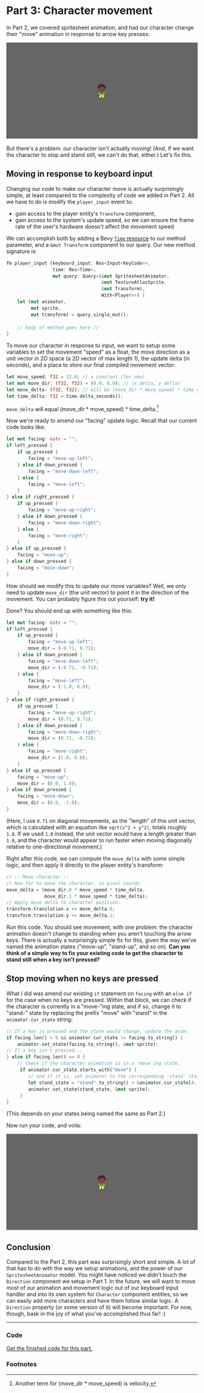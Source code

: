 # Part 3: Character movement

In Part 2, we covered spritesheet animation, and had our character change their "move" animation in response to arrow key presses:

![Thomas rotates in eight directions](images/thomas-rotate.gif)

But there's a problem: our character isn't actually moving! (And, if we want the character to stop and stand still, we can't do that, either.) Let's fix this.

## Moving in response to keyboard input

Changing our code to make our character move is actually surprisingly simple, at least compared to the complexity of code we added in Part 2. All we have to do is modify the `player_input` event to:
- gain access to the player entity's `Transform` component,
- gain access to the system's update speed, so we can ensure the frame rate of the user's hardware doesn't affect the movement speed

We can accomplish both by adding a Bevy [`Time` resource](https://bevy-cheatbook.github.io/features/time.html) to our method parameter, and a `&mut Transform` component to our query. Our new method signature is:

```rust
fn player_input (keyboard_input: Res<Input<KeyCode>>,
                 time: Res<Time>,
                 mut query: Query<(&mut SpritesheetAnimator,
                                   &mut TextureAtlasSprite,
                                   &mut Transform),
                                   With<Player>>) {
    let (mut animator,
         mut sprite,
         mut transform) = query.single_mut();

    // body of method goes here //
}
```

To move our character in response to input, we want to setup some variables to set the movement "speed" as a float, the move direction as a unit vector in 2D space (a 2D vector of max length 1), the update delta (in seconds), and a place to store our final compiled movement vector:

```rust
let move_speed: f32 = 32.0; // a constant (for now)
let mut move_dir: (f32, f32) = (0.0, 0.0); // (x_delta, y_delta)
let move_delta: (f32, f32); // will be (move_dir * move_speed) * time_delta
let time_delta: f32 = time.delta_seconds();
```

`move_delta` will equal (move_dir * move_speed) * time_delta.[^note1]

Now we're ready to amend our "facing" update logic. Recall that our current code looks like:

```rust
let mut facing: &str = "";
if left_pressed {
    if up_pressed {
        facing = "move-up-left";
    } else if down_pressed {
        facing = "move-down-left";
    } else {
        facing = "move-left";
    }
} else if right_pressed {
    if up_pressed {
        facing = "move-up-right";
    } else if down_pressed {
        facing = "move-down-right";
    } else {
        facing = "move-right";
    }
} else if up_pressed {
    facing = "move-up";
} else if down_pressed {
    facing = "move-down";
}
```

How should we modify this to update our move variables? Well, we only need to update `move_dir` (the unit vector) to point it in the direction of the movement. You can probably figure this out yourself: **try it!**

Done? You should end up with something like this:

```rust
let mut facing: &str = "";
if left_pressed {
    if up_pressed {
        facing = "move-up-left";
        move_dir = (-0.71, 0.71);
    } else if down_pressed {
        facing = "move-down-left";
        move_dir = (-0.71, -0.71);
    } else {
        facing = "move-left";
        move_dir = (-1.0, 0.0);
    }
} else if right_pressed {
    if up_pressed {
        facing = "move-up-right";
        move_dir = (0.71, 0.71);
    } else if down_pressed {
        facing = "move-down-right";
        move_dir = (0.71, -0.71);
    } else {
        facing = "move-right";
        move_dir = (1.0, 0.0);
    }
} else if up_pressed {
    facing = "move-up";
    move_dir = (0.0, 1.0);
} else if down_pressed {
    facing = "move-down";
    move_dir = (0.0, -1.0);
}
```

(Here, I use `0.71` on diagonal movements, as the "length" of this unit vector, which is calculated with an equation like `sqrt(x^2 + y^2)`, totals roughly `1.0`. If we used `1.0` instead, the unit vector would have a length greater than `1.0`, and the character would appear to run faster when moving diagonally relative to one-directional movement.)

Right after this code, we can compute the `move_delta` with some simple logic, and then apply it directly to the player entity's transform:

```rust
// :: Move character ::
// How far to move the character, in pixel coords:
move_delta = (move_dir.0 * move_speed * time_delta,
              move_dir.1 * move_speed * time_delta);
// Apply move delta to character position:
transform.translation.x += move_delta.0;
transform.translation.y += move_delta.1;
```

Run this code. You should see movement, with one problem: the character animation doesn't change to standing when you aren't touching the arrow keys. There is actually a surprisingly simple fix for this, given the way we've named the animation states ("move-up", "stand-up", and so on). **Can you think of a simple way to fix your existing code to get the character to stand still when a key isn't pressed?**

## Stop moving when no keys are pressed

What I did was amend our existing `if` statement on `facing` with an `else if` for the case when no keys are pressed. Within that block, we can check if the character is currently in a "move-"ing state, and if so, change it to "stand-" state by replacing the prefix "move" with "stand" in the `animator.cur_state` string:

```rust
// If a key is pressed and the state would change, update the anim:
if facing.len() > 0 && animator.cur_state != facing.to_string() {
    animator.set_state(facing.to_string(), &mut sprite);
// If a key isn't pressed...
} else if facing.len() == 0 {
    // check if the character animation is in a 'move'ing state,
     if animator.cur_state.starts_with("move") {
        // and if it is, set animator to the corresponding 'stand' state:
        let stand_state = "stand".to_string() + &animator.cur_state[4..].to_string();
        animator.set_state(stand_state, &mut sprite);
     }
}
```

(This depends on your states being named the same as Part 2.)

Now run your code, and voila:

![Player character moves in eight directions](images/thomas-movement.gif)

## Conclusion

Compared to the Part 2, this part was surprisingly short and simple. A lot of that has to do with the way we setup animations, and the power of our `SpritesheetAnimator` model. You might have noticed we didn't touch the `Direction` component we setup in Part 1. In the future, we will want to move most of our animation and movement logic out of our keyboard input handler and into its own system for `Character` component entities, so we can easily add more characters and have them follow similar logic. A `Direction` property (or some version of it) will become important. For now, though, bask in the joy of what you've accomplished thus far! :)

-------------

### Code
[Get the finished code for this part.](game_code/chapter_3.rs)

### Footnotes

[^note1]: Another term for (move_dir * move_speed) is velocity.
